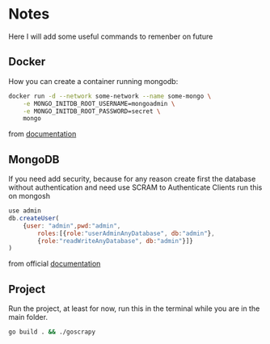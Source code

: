 # Notes

Here I will add some useful commands to remenber on future

## Docker

How you can create a container running mongodb:

```bash
docker run -d --network some-network --name some-mongo \
	-e MONGO_INITDB_ROOT_USERNAME=mongoadmin \
	-e MONGO_INITDB_ROOT_PASSWORD=secret \
	mongo
```

from [documentation](https://hub.docker.com/_/mongo)

## MongoDB

If you need add security, because for any reason create first the database without authentication and need use SCRAM to Authenticate Clients run this on mongosh

```javascript
use admin
db.createUser(
    {user: "admin",pwd:"admin",
        roles:[{role:"userAdminAnyDatabase", db:"admin"},
        {role:"readWriteAnyDatabase", db:"admin"}]}
)

```
from official [documentation](https://www.mongodb.com/docs/manual/tutorial/configure-scram-client-authentication)

## Project

Run the project, at least for now, run this in the terminal while you are in the main folder.

```bash
go build . && ./goscrapy
```
